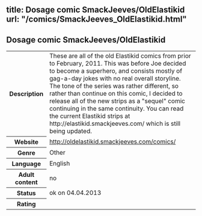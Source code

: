 title: Dosage comic SmackJeeves/OldElastikid
url: "/comics/SmackJeeves_OldElastikid.html"
---
Dosage comic SmackJeeves/OldElastikid
-----------------------------------------

<table class="comicinfo">
<tr>
<th>Description</th><td>These are all of the old Elastikid comics from prior to February, 2011. This was before Joe decided to become a superhero, and consists mostly of gag-a-day jokes with no real overall storyline. The tone of the series was rather different, so rather than continue on this comic, I decided to release all of the new strips as a &quot;sequel&quot; comic continuing in the same continuity. You can read the current Elastikid strips at http://elastikid.smackjeeves.com/ which is still being updated.</td>
</tr>
<tr>
<th>Website</th><td><a href="http://oldelastikid.smackjeeves.com/comics/">http://oldelastikid.smackjeeves.com/comics/</a></td>
</tr>
<tr>
<th>Genre</th><td>Other</td>
</tr>
<tr>
<th>Language</th><td>English</td>
</tr>
<tr>
<th>Adult content</th><td>no</td>
</tr>
<tr>
<th>Status</th><td>ok on 04.04.2013</td>
</tr>
<tr>
<th>Rating</th><td><div class="g-plusone" data-size="standard" data-annotation="bubble"
 data-href="http://oldelastikid.smackjeeves.com/comics/"></div></td>
</tr>
</table>
<script type="text/javascript">
  (function() {
    var po = document.createElement('script'); po.type = 'text/javascript'; po.async = true;
    po.src = 'https://apis.google.com/js/plusone.js';
    var s = document.getElementsByTagName('script')[0]; s.parentNode.insertBefore(po, s);
  })();
</script>
